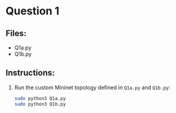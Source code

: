 # Question 1

## Files:
- Q1a.py
- Q1b.py

## Instructions:

1. Run the custom Mininet topology defined in `Q1a.py` and `Q1b.py`:
   ```bash
   sudo python3 Q1a.py
   sudo python3 Q1b.py

